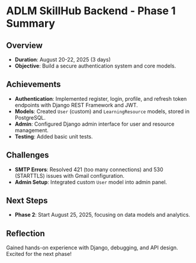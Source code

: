 # ADLM SkillHub Backend - Phase 1 Summary

## Overview
- **Duration**: August 20-22, 2025 (3 days)
- **Objective**: Build a secure authentication system and core models.

## Achievements
- **Authentication**: Implemented register, login, profile, and refresh token endpoints with Django REST Framework and JWT.
- **Models**: Created `User` (custom) and `LearningResource` models, stored in PostgreSQL.
- **Admin**: Configured Django admin interface for user and resource management.
- **Testing**: Added basic unit tests.

## Challenges
- **SMTP Errors**: Resolved 421 (too many connections) and 530 (STARTTLS) issues with Gmail configuration.
- **Admin Setup**: Integrated custom `User` model into admin panel.

## Next Steps
- **Phase 2**: Start August 25, 2025, focusing on data models and analytics.

## Reflection
Gained hands-on experience with Django, debugging, and API design. Excited for the next phase!